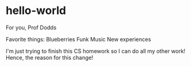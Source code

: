 # hello-world
For you, Prof Dodds

Favorite things:
  Blueberries
  Funk Music
  New experiences

I'm just trying to finish this CS homework so I can do all my other work! Hence,
the reason for this change!
